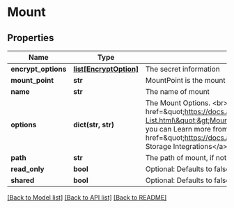 # Mount

## Properties
Name | Type | Description | Notes
------------ | ------------- | ------------- | -------------
**encrypt_options** | [**list[EncryptOption]**](EncryptOption.md) | The secret information | [optional] 
**mount_point** | **str** | MountPoint is the mount point of source. | [optional] 
**name** | **str** | The name of mount | [optional] 
**options** | **dict(str, str)** | The Mount Options. &lt;br&gt; Refer to &lt;a href&#x3D;\&quot;https://docs.alluxio.io/os/user/stable/en/reference/Properties-List.html\&quot;&gt;Mount Options&lt;/a&gt;.  &lt;br&gt; The option has Prefix &#39;fs.&#39; And you can Learn more from &lt;a href&#x3D;\&quot;https://docs.alluxio.io/os/user/stable/en/ufs/S3.html\&quot;&gt;The Storage Integrations&lt;/a&gt; | [optional] 
**path** | **str** | The path of mount, if not set will be /{Name} | [optional] 
**read_only** | **bool** | Optional: Defaults to false (read-write). | [optional] 
**shared** | **bool** | Optional: Defaults to false (shared). | [optional] 

[[Back to Model list]](../README.md#documentation-for-models) [[Back to API list]](../README.md#documentation-for-api-endpoints) [[Back to README]](../README.md)


